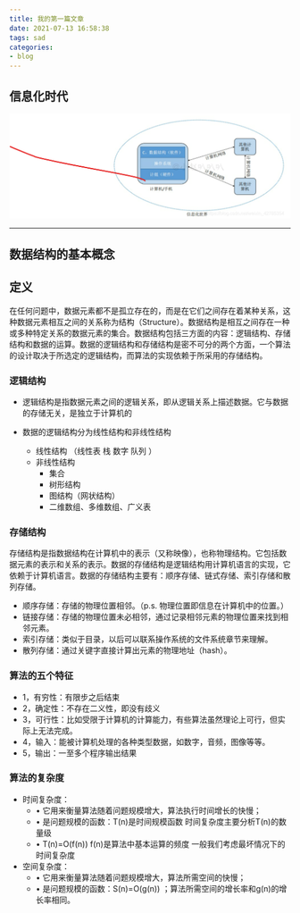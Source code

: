 ```yaml
---
title: 我的第一篇文章
date: 2021-07-13 16:58:38
tags: sad
categories: 
- blog  
---
```


## 信息化时代

![xinxihua](./../img/1-1.png)


---

## 数据结构的基本概念

<!-- more -->

## 定义

在任何问题中，数据元素都不是孤立存在的，而是在它们之间存在着某种关系，这种数据元素相互之间的关系称为结构（Structure）。数据结构是相互之间存在一种或多种特定关系的数据元素的集合。数据结构包括三方面的内容：逻辑结构、存储结构和数据的运算。数据的逻辑结构和存储结构是密不可分的两个方面，一个算法的设计取决于所选定的逻辑结构，而算法的实现依赖于所采用的存储结构。

### 逻辑结构

- 逻辑结构是指数据元素之间的逻辑关系，即从逻辑关系上描述数据。它与数据的存储无关，是独立于计算机的

- 数据的逻辑结构分为线性结构和非线性结构
  - 线性结构 （线性表 栈 数字 队列 ）
  - 非线性结构
    -  集合
    - 树形结构
    - 图结构（网状结构）
    - 二维数组、多维数组、广义表

### 存储结构

存储结构是指数据结构在计算机中的表示（又称映像），也称物理结构。它包括数据元素的表示和关系的表示。数据的存储结构是逻辑结构用计算机语言的实现，它依赖于计算机语言。数据的存储结构主要有：顺序存储、链式存储、索引存储和散列存储。

- 顺序存储：存储的物理位置相邻。（p.s. 物理位置即信息在计算机中的位置。）
- 链接存储：存储的物理位置未必相邻，通过记录相邻元素的物理位置来找到相邻元素。
- 索引存储：类似于目录，以后可以联系操作系统的文件系统章节来理解。
- 散列存储：通过关键字直接计算出元素的物理地址（hash）。

### 算法的五个特征

- 1，有穷性：有限步之后结束
- 2，确定性：不存在二义性，即没有歧义
- 3，可行性：比如受限于计算机的计算能力，有些算法虽然理论上可行，但实际上无法完成。
- 4，输入：能被计算机处理的各种类型数据，如数字，音频，图像等等。
- 5，输出：一至多个程序输出结果



### 算法的复杂度

- 时间复杂度：
  - • 它用来衡量算法随着问题规模增大，算法执行时间增长的快慢；
  - • 是问题规模的函数：T(n)是时间规模函数 时间复杂度主要分析T(n)的数量级
  - • T(n)=O(f(n)) f(n)是算法中基本运算的频度 一般我们考虑最坏情况下的时间复杂度
- 空间复杂度：
  - • 它用来衡量算法随着问题规模增大，算法所需空间的快慢；
  - • 是问题规模的函数：S(n)=O(g(n)) ；算法所需空间的增长率和g(n)的增长率相同。

